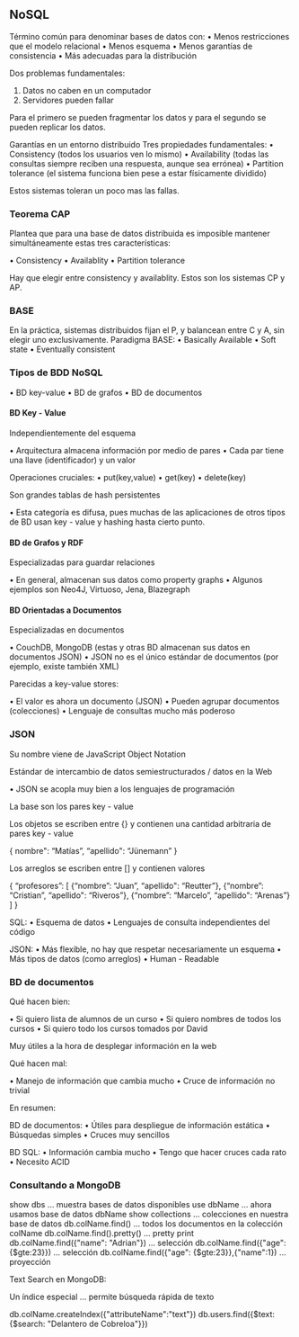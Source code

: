 ## NoSQL

Término común para denominar bases de datos con:
• Menos restricciones que el modelo relacional
• Menos esquema
• Menos garantías de consistencia
• Más adecuadas para la distribución

Dos problemas fundamentales:

1. Datos no caben en un computador
2. Servidores pueden fallar

Para el primero se pueden fragmentar los datos y para el segundo se pueden replicar los datos.

Garantías en un entorno distribuido
Tres propiedades fundamentales:
• Consistency (todos los usuarios ven lo mismo)
• Availability (todas las consultas siempre reciben una
respuesta, aunque sea errónea)
• Partition tolerance (el sistema funciona bien pese a estar
físicamente dividido)

Estos sistemas toleran un poco mas las fallas.

### Teorema CAP

Plantea que para una base de datos distribuida es imposible
mantener simultáneamente estas tres características:

• Consistency
• Availablity
• Partition tolerance

Hay que elegir entre consistency y availablity. Estos son los sistemas CP y AP.

### BASE

En la práctica, sistemas distribuidos fijan el P, y balancean entre
C y A, sin elegir uno exclusivamente.
Paradigma BASE:
• Basically Available
• Soft state
• Eventually consistent

### Tipos de BDD NoSQL

• BD key-value
• BD de grafos
• BD de documentos

#### BD Key - Value

Independientemente del esquema

• Arquitectura almacena información por medio de
pares
• Cada par tiene una llave (identificador) y un valor

Operaciones cruciales:
• put(key,value)
• get(key)
• delete(key)

Son grandes tablas de hash persistentes

• Esta categoría es difusa, pues muchas de las aplicaciones de
otros tipos de BD usan key - value y hashing hasta cierto
punto.

#### BD de Grafos y RDF

Especializadas para guardar relaciones

• En general, almacenan sus datos como property graphs
• Algunos ejemplos son Neo4J, Virtuoso, Jena, Blazegraph

#### BD Orientadas a Documentos

Especializadas en documentos

• CouchDB, MongoDB (estas y otras BD almacenan sus
datos en documentos JSON)
• JSON no es el único estándar de documentos (por
ejemplo, existe también XML)

Parecidas a key-value stores:

• El valor es ahora un documento (JSON)
• Pueden agrupar documentos (colecciones)
• Lenguaje de consultas mucho más poderoso

### JSON

Su nombre viene de JavaScript Object Notation

Estándar de intercambio de datos semiestructurados /
datos en la Web

• JSON se acopla muy bien a los lenguajes de
programación

La base son los pares key - value

Los objetos se escriben entre {} y contienen una cantidad
arbitraria de pares key - value

{
    nombre": “Matías”, “apellido": “Jünemann”
    }

Los arreglos se escriben entre [] y contienen valores

{
“profesores”: [
  {“nombre”: “Juan”, “apellido": “Reutter”},
  {“nombre”: “Cristian”, “apellido": “Riveros”},
  {“nombre”: “Marcelo”, “apellido": “Arenas”}
]
}

SQL:
• Esquema de datos
• Lenguajes de consulta independientes del código

JSON:
• Más flexible, no hay que respetar necesariamente un
esquema
• Más tipos de datos (como arreglos)
• Human - Readable

### BD de documentos

Qué hacen bien:

• Si quiero lista de alumnos de un curso
• Si quiero nombres de todos los cursos
• Si quiero todo los cursos tomados por David

Muy útiles a la hora de desplegar información en la web

Qué hacen mal:

• Manejo de información que cambia mucho
• Cruce de información no trivial

En resumen:

BD de documentos:
• Útiles para despliegue de información estática
• Búsquedas simples
• Cruces muy sencillos

BD SQL:
• Información cambia mucho
• Tengo que hacer cruces cada rato
• Necesito ACID

### Consultando a MongoDB

show dbs … muestra bases de datos disponibles
use dbName … ahora usamos base de datos dbName
show collections … colecciones en nuestra base de datos
db.colName.find() … todos los documentos en la colección colName
db.colName.find().pretty() … pretty print
db.colName.find({"name": "Adrian"}) … selección
db.colName.find({"age": {$gte:23}}) … selección
db.colName.find({"age": {$gte:23}},{"name":1}) … proyección

Text Search en MongoDB:

Un índice especial … permite búsqueda rápida de texto

db.colName.createIndex({"attributeName":"text"})
db.users.find({$text: {$search: "Delantero de Cobreloa"}})

